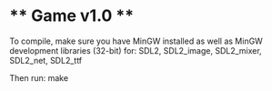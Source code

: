 # ** Game v1.0 **

To compile, make sure you have MinGW installed as well as MinGW development libraries (32-bit) for:
	SDL2,
	SDL2_image,
	SDL2_mixer,
	SDL2_net,
	SDL2_ttf

Then run:
	make